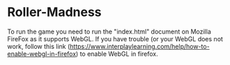 # Roller-Madness
To run the game you need to run the "index.html" document on Mozilla FireFox as it supports WebGL.
If you have trouble (or your WebGL does not work, follow this link (https://www.interplaylearning.com/help/how-to-enable-webgl-in-firefox) to enable WebGL in firefox.

